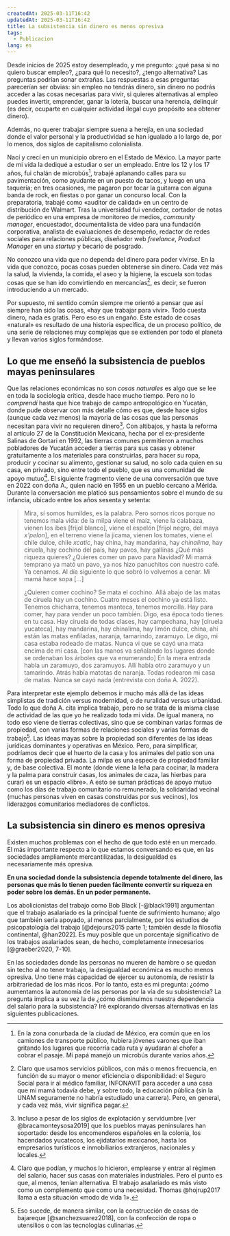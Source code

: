 ```yaml
---
createdAt: 2025-03-11T16:42
updatedAt: 2025-03-11T16:42
title: La subsistencia sin dinero es menos opresiva
tags:
  - Publicacion
lang: es
---
```


Desde inicios de 2025 estoy desempleado, y me pregunto: ¿qué pasa si no quiero buscar empleo?, ¿para qué lo necesito?, ¿tengo alternativa? Las preguntas podrían sonar extrañas. Las respuestas a esas preguntas parecerían ser obvias: sin empleo no tendrás dinero, sin dinero no podrás acceder a las cosas necesarias para vivir, si quieres alternativas al empleo puedes invertir, emprender, ganar la lotería, buscar una herencia, delinquir (es decir, ocuparte en cualquier actividad ilegal cuyo propósito sea obtener dinero).

Además, no querer trabajar siempre suena a herejía, en una sociedad donde el valor personal y la productividad se han igualado a lo largo de, por lo menos, dos siglos de capitalismo colonialista.

Nací y crecí en un municipio obrero en el Estado de México. La mayor parte de mi vida la dediqué a estudiar o ser un empleado. Entre los 12 y los 17 años, fui chalán de microbús[^1], trabajé aplanando calles para su pavimentación, como ayudante en un puesto de tacos, y luego en una taquería; en tres ocasiones, me pagaron por tocar la guitarra con alguna banda de rock, en fiestas o por ganar un concurso local. Con la preparatoria, trabajé como «auditor de calidad» en un centro de distribución de Walmart. Tras la universidad fui vendedor, cortador de notas de periódico en una empresa de monitoreo de medios, *community manager*, encuestador, documentalista de video para una fundación corporativa, analista de evaluaciones de desempeño, redactor de redes sociales para relaciones públicas, diseñador web *freelance*, *Product Manager* en una *startup* y becario de posgrado.

No conozco una vida que no dependa del dinero para poder vivirse. En la vida que conozco, pocas cosas pueden obtenerse sin dinero. Cada vez más la salud, la vivienda, la comida, el aseo y la higiene, la escuela son todas cosas que se han ido convirtiendo en mercancías[^2], es decir, se fueron introduciendo a un mercado.

[^1]: En la zona conurbada de la ciudad de México, era común que en los camiones de transporte público, hubiera jóvenes varones que iban gritando los lugares que recorría cada ruta y ayudaran al chofer a cobrar el pasaje. Mi papá manejó un microbús durante varios años.

[^2]: Claro que usamos servicios públicos, con más o menos frecuencia, en función de su mayor o menor eficiencia o disponibilidad: el Seguro Social para ir al médico familiar, INFONAVIT para acceder a una casa que mi mamá todavía debe, y sobre todo, la educación pública (sin la UNAM seguramente no habría estudiado una carrera). Pero, en general, y cada vez más, vivir significa pagar.

Por supuesto, mi sentido común siempre me orientó a pensar que así siempre han sido las cosas, «hay que trabajar para vivir». Todo cuesta dinero, nada es gratis. Pero eso es un engaño. Este estado de cosas «natural» es resultado de una historia específica, de un proceso político, de una serie de relaciones muy complejas que se extienden por todo el planeta y llevan varios siglos formándose.

## Lo que me enseñó la subsistencia de pueblos mayas peninsulares

Que las relaciones económicas no son *cosas naturales* es algo que se lee en toda la sociología crítica, desde hace mucho tiempo. Pero no lo *comprendí* hasta que hice trabajo de campo antropológico en Yucatán, donde pude observar con más detalle cómo es que, desde hace siglos (aunque cada vez menos) la mayoría de las cosas que las personas necesitan para vivir no requieren dinero[^3]. Con altibajos, y hasta la reforma al artículo 27 de la Constitución Mexicana, hecha por el ex-presidente Salinas de Gortari en 1992, las tierras comunes permitieron a muchos pobladores de Yucatán acceder a tierras para sus casas y obtener gratuitamente a los materiales para construirlas, para hacer su ropa, producir y cocinar su alimento, gestionar su salud, no solo cada quien en su casa, en privado, sino entre todo el pueblo, que es una comunidad de apoyo mutuo[^4]. El siguiente fragmento viene de una conversación que tuve en 2022 con doña A., quien nació en 1955 en un pueblo cercano a Mérida. Durante la conversación me platicó sus pensamientos sobre el mundo de su infancia, ubicado entre los años sesenta y setenta:

[^3]: Incluso a pesar de los siglos de explotación y servidumbre [ver @bracamonteysosa2019] que los pueblos mayas peninsulares han soportado: desde los encomenderos españoles en la colonia, los hacendados yucatecos, los ejidatarios mexicanos, hasta los empresarios turísticos e inmobiliarios extranjeros, nacionales y locales.

[^4]: Claro que podían, y muchos lo hicieron, emplearse y entrar al régimen del salario, hacer sus casas con materiales industriales. Pero el punto es que, al menos, tenían alternativa. El trabajo asalariado es más visto como un complemento que como una necesidad. Thomas @hojrup2017 llama a esta situación «modo de vida 1».

 > Mira, sí somos humildes, es la palabra. Pero somos ricos porque no tenemos mala vida: de la milpa viene el maíz, viene la calabaza, vienen los ibes [frijol blanco], viene el espelón [frijol negro, del maya *x'pelon*], en el terreno viene la jícama, vienen los tomates, viene el chile dulce, chile *xcatic*, hay china, hay mandarina, hay *chinalima*, hay ciruela, hay cochino del país, hay pavos, hay gallinas ¿Qué más riqueza quieres? ¿Quieres comer un pavo para Navidad? Mi mamá temprano ya mató un pavo, ya nos hizo panuchitos con nuestro café. Ya cenamos. Al día siguiente lo que sobró lo volvemos a cenar. Mi mamá hace sopa […]
 >
 > ¿Quieren comer cochino? Se mata el cochino. Allá abajo de las matas de ciruela hay un cochino. Cuatro meses el cochino ya está listo. Tenemos chicharra, tenemos manteca, tenemos morcilla. Hay para comer, hay para vender un poco también. Digo, esa época todo tienes en tu casa. Hay ciruela de todas clases, hay campechana, hay [ciruela yucateca], hay mandarina, hay chinalima, hay limón dulce, china, ahí están las matas enfiladas, naranja, tamarindo, zaramuyo. Le digo, mi casa estaba rodeado de matas. Nunca vi que se cayó una mata encima de mi casa. [con las manos va señalando los lugares donde se ordenaban los árboles que va enumerando] En la mera entrada había un zaramuyo, dos zaramuyos. Allí había otro zaramuyo y un tamarindo. Atrás había matotas de naranja. Todas rodearon mi casa de matas. Nunca se cayó nada (entrevista con doña A. 2022).

Para interpretar este ejemplo debemos ir mucho más allá de las ideas simplistas de tradición versus modernidad, o de ruralidad versus urbanidad. Todo lo que doña A. cita implica trabajo, pero no se trata de la misma clase de actividad de las que yo he realizado toda mi vida. De igual manera, no todo eso viene de tierras colectivas, sino que se combinan varias formas de propiedad, con varias formas de relaciones sociales y varias formas de trabajo[^5]. Las ideas mayas sobre la propiedad son diferentes de las ideas jurídicas dominantes y operativas en México. Pero, para simplificar, podríamos decir que el huerto de la casa y los animales del patio son una forma de propiedad privada. La milpa es una especie de propiedad familiar y, de base colectiva. El monte (donde viene la leña para cocinar, la madera y la palma para construir casas, los animales de caza, las hierbas para curar) es un espacio «libre». A esto se suman prácticas de apoyo mutuo como los días de trabajo comunitario no remunerado, la solidaridad vecinal (muchas personas viven en casas construidas por sus vecinos), los liderazgos comunitarios mediadores de conflictos.

[^5]:Eso sucede, de manera similar, con la construcción de casas de bajareque [@sanchezsuarez2018], con la confección de ropa o utensilios o con las tecnologías culinarias.

## La subsistencia sin dinero es menos opresiva

Existen muchos problemas con el hecho de que todo esté en un mercado. El más importante respecto a lo que estamos conversando es que, en las sociedades ampliamente mercantilizadas, la desigualdad es necesariamente más opresiva.

**En una sociedad donde la subsistencia depende totalmente del dinero, las personas que más lo tienen pueden fácilmente convertir su riqueza en poder sobre los demás. En un poder permanente.**

Los abolicionistas del trabajo como Bob Black [-@black1991] argumentan que el trabajo asalariado es la principal fuente de sufrimiento humano; algo que también sería apoyado, al menos parcialmente, por los estudios de psicopatología del trabajo [@dejours2015 parte 1; también desde la filosofía continental, @han2022]. Es muy posible que un porcentaje significativo de los trabajos asalariados sean, de hecho, completamente innecesarios [@graeber2020, 7-10].

En las sociedades donde las personas no mueren de hambre o se quedan sin techo al no tener trabajo, la desigualdad económica es mucho menos opresiva. Uno tiene más capacidad de ejercer su autonomía, de resistir la arbitrariedad de los más ricos. Por lo tanto, esta es mi pregunta: ¿cómo aumentamos la autonomía de las personas por la vía de su subsistencia? La pregunta implica a su vez la de ¿cómo disminuimos nuestra dependencia del salario para la subsistencia? Iré explorando diversas alternativas en las siguientes publicaciones.
